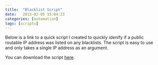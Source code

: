 ```yaml
---
title:  "Blacklist Script"
date:   2013-02-05 15:04:23
categories: [automation]
tags: [scripts]
---
```

Below is a link to a quick script I created to quickly idenify if a public routable IP address was listed on any blacklists.  The script is easy to use and only takes a single IP address as an argument.


You can download the script [here](https://www.icloud.com/iclouddrive/0PlszoJmGz9k_uNlHWddvavzA#blcheck.sh).
